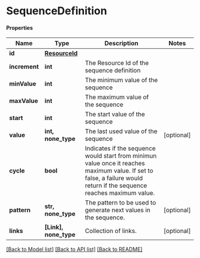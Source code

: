 # SequenceDefinition

#### Properties
Name | Type | Description | Notes
------------ | ------------- | ------------- | -------------
**id** | [**ResourceId**](ResourceId.md) |  | 
**increment** | **int** | The Resource Id of the sequence definition | 
**minValue** | **int** | The minimum value of the sequence | 
**maxValue** | **int** | The maximum value of the sequence | 
**start** | **int** | The start value of the sequence | 
**value** | **int, none_type** | The last used value of the sequence | [optional] 
**cycle** | **bool** | Indicates if the sequence would start from minimun value once it reaches maximum value. If set to false, a failure would return if the sequence reaches maximum value. | 
**pattern** | **str, none_type** | The pattern to be used to generate next values in the sequence. | [optional] 
**links** | **[Link], none_type** | Collection of links. | [optional] 

[[Back to Model list]](../README.md#documentation-for-models) [[Back to API list]](../README.md#documentation-for-api-endpoints) [[Back to README]](../README.md)

